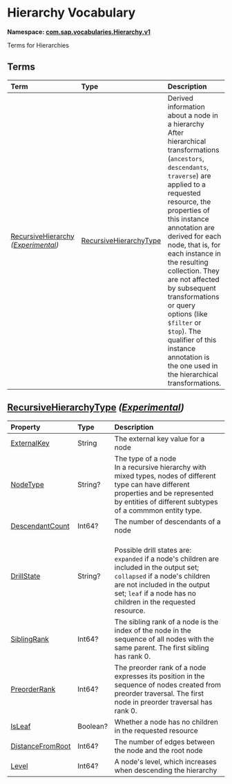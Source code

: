 # Hierarchy Vocabulary
**Namespace: [com.sap.vocabularies.Hierarchy.v1](Hierarchy.xml)**

Terms for Hierarchies


## Terms

Term|Type|Description
:---|:---|:----------
[RecursiveHierarchy](./Hierarchy.xml#L38:~:text=<Term%20Name="-,RecursiveHierarchy,-") *([Experimental](Common.md#Experimental))*|[RecursiveHierarchyType](#RecursiveHierarchyType)|<a name="RecursiveHierarchy"></a>Derived information about a node in a hierarchy<br>After hierarchical transformations (`ancestors`, `descendants`, `traverse`) are applied to a requested resource, the properties of this instance annotation are derived for each node, that is, for each instance in the resulting collection. They are not affected by subsequent transformations or query options (like `$filter` or `$top`). The qualifier of this instance annotation is the one used in the hierarchical transformations.

## <a name="RecursiveHierarchyType"></a>[RecursiveHierarchyType](./Hierarchy.xml#L50:~:text=<ComplexType%20Name="-,RecursiveHierarchyType,-") *([Experimental](Common.md#Experimental))*


Property|Type|Description
:-------|:---|:----------
[ExternalKey](./Hierarchy.xml#L52:~:text=<ComplexType%20Name="-,RecursiveHierarchyType,-")|String|The external key value for a node
[NodeType](./Hierarchy.xml#L55:~:text=<ComplexType%20Name="-,RecursiveHierarchyType,-")|String?|The type of a node<br>In a recursive hierarchy with mixed types, nodes of different type can have different properties and be represented by entities of different subtypes of a commmon entity type.
[DescendantCount](./Hierarchy.xml#L62:~:text=<ComplexType%20Name="-,RecursiveHierarchyType,-")|Int64?|The number of descendants of a node
[DrillState](./Hierarchy.xml#L65:~:text=<ComplexType%20Name="-,RecursiveHierarchyType,-")|String?|<br>Possible drill states are: `expanded` if a node's children are included in the output set; `collapsed` if a node's children are not included in the output set; `leaf` if a node has no children in the requested resource.
[SiblingRank](./Hierarchy.xml#L73:~:text=<ComplexType%20Name="-,RecursiveHierarchyType,-")|Int64?|The sibling rank of a node is the index of the node in the sequence of all nodes with the same parent. The first sibling has rank 0.
[PreorderRank](./Hierarchy.xml#L76:~:text=<ComplexType%20Name="-,RecursiveHierarchyType,-")|Int64?|The preorder rank of a node expresses its position in the sequence of nodes created from preorder traversal. The first node in preorder traversal has rank 0.
[IsLeaf](./Hierarchy.xml#L79:~:text=<ComplexType%20Name="-,RecursiveHierarchyType,-")|Boolean?|Whether a node has no children in the requested resource
[DistanceFromRoot](./Hierarchy.xml#L82:~:text=<ComplexType%20Name="-,RecursiveHierarchyType,-")|Int64?|The number of edges between the node and the root node
[Level](./Hierarchy.xml#L85:~:text=<ComplexType%20Name="-,RecursiveHierarchyType,-")|Int64?|A node's level, which increases when descending the hierarchy
